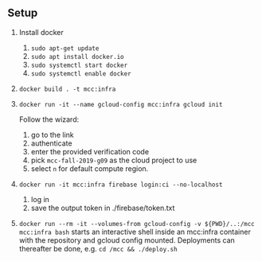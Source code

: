 ## Setup
1. Install docker
    1. `sudo apt-get update`
    2. `sudo apt install docker.io`
    3. `sudo systemctl start docker`
    4. `sudo systemctl enable docker`
2. `docker build . -t mcc:infra`
3. `docker run -it --name gcloud-config mcc:infra gcloud init`

    Follow the wizard:
    1. go to the link
    2. authenticate
    3. enter the provided verification code
    4. pick `mcc-fall-2019-g09` as the cloud project to use
    5. select `n` for default compute region.
4. `docker run -it mcc:infra firebase login:ci --no-localhost`

    1. log in
    2. save the output token in ./firebase/token.txt
5. `docker run --rm -it --volumes-from gcloud-config -v ${PWD}/..:/mcc mcc:infra bash` starts an interactive shell inside an mcc:infra container with the repository and gcloud config mounted. Deployments can thereafter be done, e.g. `cd /mcc && ./deploy.sh`
